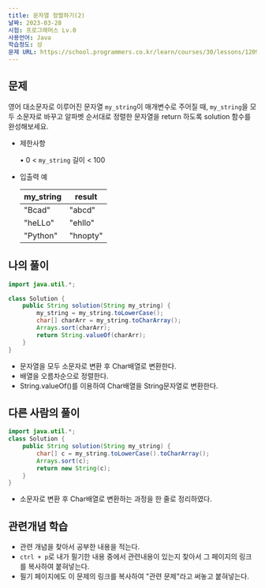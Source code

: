 ```yaml
---
title: 문자열 정렬하기(2)
날짜: 2023-03-28
시험: 프로그래머스 Lv.0
사용언어: Java
학습정도: 상
문제 URL: https://school.programmers.co.kr/learn/courses/30/lessons/120911
---
```

## 문제

영어 대소문자로 이루어진 문자열 `my_string`이 매개변수로 주어질 때, `my_string`을 모두 소문자로 바꾸고 알파벳 순서대로 정렬한 문자열을 return 하도록 solution 함수를 완성해보세요.

- 제한사항
    
    • 0 < `my_string` 길이 < 100
    
- 입출력 예
    
    
    | my_string | result |
    | --- | --- |
    | "Bcad" | "abcd" |
    | "heLLo" | "ehllo" |
    | "Python" | "hnopty" |

## 나의 풀이

```java
import java.util.*;

class Solution {
    public String solution(String my_string) {
        my_string = my_string.toLowerCase();
        char[] charArr = my_string.toCharArray();
        Arrays.sort(charArr);
        return String.valueOf(charArr);
    }
}
```

- 문자열을 모두 소문자로 변환 후 Char배열로 변환한다.
- 배열을 오름차순으로 정렬한다.
- String.valueOf()를 이용하여 Char배열을 String문자열로 변환한다.

## 다른 사람의 풀이

```java
import java.util.*;
class Solution {
    public String solution(String my_string) {
        char[] c = my_string.toLowerCase().toCharArray();
        Arrays.sort(c);
        return new String(c);
    }
}
```

- 소문자로 변환 후 Char배열로 변환하는 과정을 한 줄로 정리하였다.

## 관련개념 학습

- 관련 개념을 찾아서 공부한 내용을 적는다.
- `ctrl + p`로 내가 필기한 내용 중에서 관련내용이 있는지 찾아서 그 페이지의 링크를 복사하여 붙혀넣는다.
- 필기 페이지에도 이 문제의 링크를 복사하여 "관련 문제"라고 써놓고 붙혀넣는다.